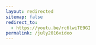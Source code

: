 ```yaml
---
layout: redirected
sitemap: false
redirect_to:
  - https://youtu.be/rc6lwiTE9GI
permalink: /july2016video
---
```

